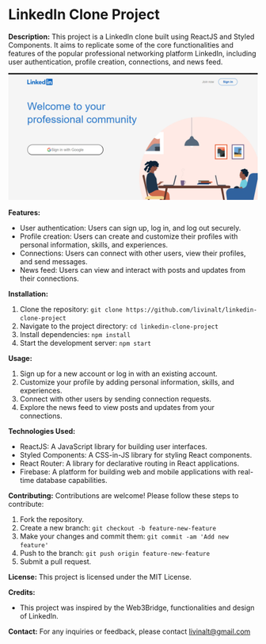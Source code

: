 # LinkedIn Clone Project

**Description:**
This project is a LinkedIn clone built using ReactJS and Styled Components. It aims to replicate some of the core functionalities and features of the popular professional networking platform LinkedIn, including user authentication, profile creation, connections, and news feed.

![alt text](Homepage.png)

**Features:**
- User authentication: Users can sign up, log in, and log out securely.
- Profile creation: Users can create and customize their profiles with personal information, skills, and experiences.
- Connections: Users can connect with other users, view their profiles, and send messages.
- News feed: Users can view and interact with posts and updates from their connections.

**Installation:**
1. Clone the repository: `git clone https://github.com/livinalt/linkedin-clone-project`
2. Navigate to the project directory: `cd linkedin-clone-project`
3. Install dependencies: `npm install`
4. Start the development server: `npm start`

**Usage:**
1. Sign up for a new account or log in with an existing account.
2. Customize your profile by adding personal information, skills, and experiences.
3. Connect with other users by sending connection requests.
4. Explore the news feed to view posts and updates from your connections.

**Technologies Used:**
- ReactJS: A JavaScript library for building user interfaces.
- Styled Components: A CSS-in-JS library for styling React components.
- React Router: A library for declarative routing in React applications.
- Firebase: A platform for building web and mobile applications with real-time database capabilities.

**Contributing:**
Contributions are welcome! Please follow these steps to contribute:
1. Fork the repository.
2. Create a new branch: `git checkout -b feature-new-feature`
3. Make your changes and commit them: `git commit -am 'Add new feature'`
4. Push to the branch: `git push origin feature-new-feature`
5. Submit a pull request.

**License:**
This project is licensed under the MIT License. 

**Credits:**
- This project was inspired by the Web3Bridge, functionalities and design of LinkedIn.

**Contact:**
For any inquiries or feedback, please contact livinalt@gmail.com